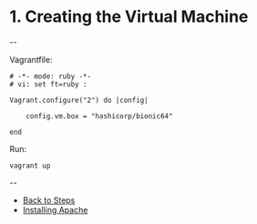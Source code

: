 # 1. Creating the Virtual Machine

--

Vagrantfile:

```
# -*- mode: ruby -*-
# vi: set ft=ruby :

Vagrant.configure("2") do |config|

	config.vm.box = "hashicorp/bionic64"

end
```

Run:

```
vagrant up
```

--
* [Back to Steps](../Steps_Taken.md)
* [Installing Apache](./02_Apache.md)

